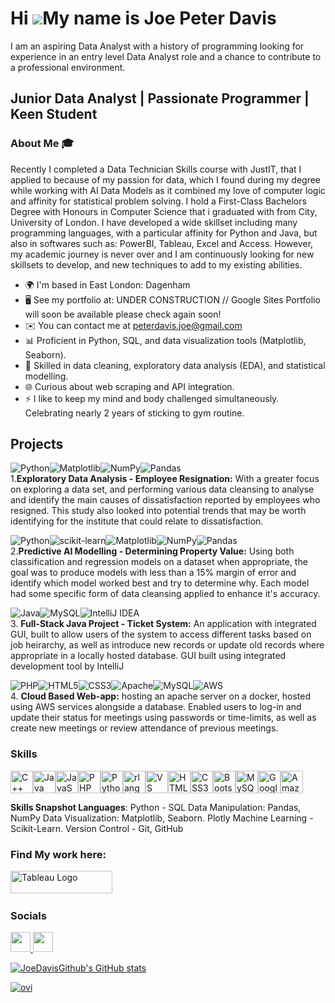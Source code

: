 Hi ![](https://user-images.githubusercontent.com/18350557/176309783-0785949b-9127-417c-8b55-ab5a4333674e.gif)My name is Joe Peter Davis
=======================================================================================================================================

I am an aspiring Data Analyst with a history of programming looking for experience in an entry level Data Analyst role and a chance to contribute to a professional environment.

Junior Data Analyst | Passionate Programmer | Keen Student
----------------------------------------------------------

### About Me 🎓

Recently I completed a Data Technician Skills course with JustIT, that I applied to because of my passion for data, which I found during my degree while working with AI Data Models as it combined my love of computer logic and affinity for statistical problem solving. I hold a First-Class Bachelors Degree with Honours in Computer Science that i graduated with from City, University of London. I have developed a wide skillset including many programming languages, with a particular affinity for Python and Java, but also in softwares such as: PowerBI, Tableau, Excel and Access. However, my academic journey is never over and I am continuously looking for new skillsets to develop, and new techniques to add to my existing abilities.

*   🌍 I'm based in East London: Dagenham
*   🖥️ See my portfolio at: UNDER CONSTRUCTION // Google Sites Portfolio will soon be available please check again soon!
*   ✉️ You can contact me at [peterdavis.joe@gmail.com](mailto:peterdavis.joe@gmail.com)
*   📊 Proficient in Python, SQL, and data visualization tools (Matplotlib, Seaborn).
*   🧩 Skilled in data cleaning, exploratory data analysis (EDA), and statistical modelling.
*   🌐 Curious about web scraping and API integration.
*   ⚡ I like to keep my mind and body challenged simultaneously. Celebrating nearly 2 years of sticking to gym routine.

## Projects
 ![Python](https://img.shields.io/badge/python-3670A0?style=for-the-badge&logo=python&logoColor=ffdd54)![Matplotlib](https://img.shields.io/badge/Matplotlib-%23ffffff.svg?style=for-the-badge&logo=Matplotlib&logoColor=black)![NumPy](https://img.shields.io/badge/numpy-%23013243.svg?style=for-the-badge&logo=numpy&logoColor=white)![Pandas](https://img.shields.io/badge/pandas-%23150458.svg?style=for-the-badge&logo=pandas&logoColor=white)   
1.**Exploratory Data Analysis - Employee Resignation:** With a greater focus on exploring a data set, and performing various data cleansing to analyse and identify the main causes of dissatisfaction reported by employees who resigned. This study also looked into potential trends that may be worth identifying for the institute that could relate to dissatisfaction. 

![Python](https://img.shields.io/badge/python-3670A0?style=for-the-badge&logo=python&logoColor=ffdd54)![scikit-learn](https://img.shields.io/badge/scikit--learn-%23F7931E.svg?style=for-the-badge&logo=scikit-learn&logoColor=white)![Matplotlib](https://img.shields.io/badge/Matplotlib-%23ffffff.svg?style=for-the-badge&logo=Matplotlib&logoColor=black)![NumPy](https://img.shields.io/badge/numpy-%23013243.svg?style=for-the-badge&logo=numpy&logoColor=white)![Pandas](https://img.shields.io/badge/pandas-%23150458.svg?style=for-the-badge&logo=pandas&logoColor=white)   
2.**Predictive AI Modelling - Determining Property Value:** Using both classification and regression models on a dataset when appropriate, the goal was to produce models with less than a 15% margin of error and identify which model worked best and try to determine why. Each model had some specific form of data cleansing applied to enhance it's accuracy.

![Java](https://img.shields.io/badge/java-%23ED8B00.svg?style=for-the-badge&logo=openjdk&logoColor=white)![MySQL](https://img.shields.io/badge/mysql-4479A1.svg?style=for-the-badge&logo=mysql&logoColor=white)![IntelliJ IDEA](https://img.shields.io/badge/IntelliJIDEA-000000.svg?style=for-the-badge&logo=intellij-idea&logoColor=white)   
3. **Full-Stack Java Project - Ticket System:** An application with integrated GUI, built to allow users of the system to access different tasks based on job heirarchy, as well as introduce new records or update old records where appropriate in a locally hosted database. GUI built using integrated development tool by IntelliJ

![PHP](https://img.shields.io/badge/php-%23777BB4.svg?style=for-the-badge&logo=php&logoColor=white)![HTML5](https://img.shields.io/badge/html5-%23E34F26.svg?style=for-the-badge&logo=html5&logoColor=white)![CSS3](https://img.shields.io/badge/css3-%231572B6.svg?style=for-the-badge&logo=css3&logoColor=white)![Apache](https://img.shields.io/badge/apache-%23D42029.svg?style=for-the-badge&logo=apache&logoColor=white)![MySQL](https://img.shields.io/badge/mysql-4479A1.svg?style=for-the-badge&logo=mysql&logoColor=white)![AWS](https://img.shields.io/badge/AWS-%23FF9900.svg?style=for-the-badge&logo=amazon-aws&logoColor=white)   
4. **Cloud Based Web-app:** hosting an apache server on a docker, hosted using AWS services alongside a database. Enabled users to log-in and update their status for meetings using passwords or time-limits, as well as create new meetings or review attendance of previous meetings.

  
### Skills 
<p align="left">
<a href="https://docs.microsoft.com/en-us/cpp/?view=msvc-170" target="_blank" rel="noreferrer"><img src="https://raw.githubusercontent.com/danielcranney/readme-generator/main/public/icons/skills/cplusplus-colored.svg" width="36" height="36" alt="C++" /></a><a href="https://www.oracle.com/java/" target="_blank" rel="noreferrer"><img src="https://raw.githubusercontent.com/danielcranney/readme-generator/main/public/icons/skills/java-colored.svg" width="36" height="36" alt="Java" /></a><a href="https://developer.mozilla.org/en-US/docs/Web/JavaScript" target="_blank" rel="noreferrer"><img src="https://raw.githubusercontent.com/danielcranney/readme-generator/main/public/icons/skills/javascript-colored.svg" width="36" height="36" alt="JavaScript" /></a><a href="https://www.php.net/" target="_blank" rel="noreferrer"><img src="https://raw.githubusercontent.com/danielcranney/readme-generator/main/public/icons/skills/php-colored.svg" width="36" height="36" alt="PHP" /></a><a href="https://www.python.org/" target="_blank" rel="noreferrer"><img src="https://raw.githubusercontent.com/danielcranney/readme-generator/main/public/icons/skills/python-colored.svg" width="36" height="36" alt="Python" /></a><a href="https://www.r-project.org/" target="_blank" rel="noreferrer"><img src="https://raw.githubusercontent.com/danielcranney/readme-generator/main/public/icons/skills/rlang-colored.svg" width="36" height="36" alt="rlang" /></a><a href="https://code.visualstudio.com/" target="_blank" rel="noreferrer"><img src="https://raw.githubusercontent.com/danielcranney/readme-generator/main/public/icons/skills/visualstudiocode.svg" width="36" height="36" alt="VS Code" /></a><a href="https://developer.mozilla.org/en-US/docs/Glossary/HTML5" target="_blank" rel="noreferrer"><img src="https://raw.githubusercontent.com/danielcranney/readme-generator/main/public/icons/skills/html5-colored.svg" width="36" height="36" alt="HTML5" /></a><a href="https://www.w3.org/TR/CSS/#css" target="_blank" rel="noreferrer"><img src="https://raw.githubusercontent.com/danielcranney/readme-generator/main/public/icons/skills/css3-colored.svg" width="36" height="36" alt="CSS3" /></a><a href="https://getbootstrap.com/" target="_blank" rel="noreferrer"><img src="https://raw.githubusercontent.com/danielcranney/readme-generator/main/public/icons/skills/bootstrap-colored.svg" width="36" height="36" alt="Bootstrap" /></a><a href="https://www.mysql.com/" target="_blank" rel="noreferrer"><img src="https://raw.githubusercontent.com/danielcranney/readme-generator/main/public/icons/skills/mysql-colored.svg" width="36" height="36" alt="MySQL" /></a><a href="https://cloud.google.com/" target="_blank" rel="noreferrer"><img src="https://raw.githubusercontent.com/danielcranney/readme-generator/main/public/icons/skills/googlecloud-colored.svg" width="36" height="36" alt="Google Cloud" /></a><a href="https://aws.amazon.com" target="_blank" rel="noreferrer"><img src="https://raw.githubusercontent.com/danielcranney/readme-generator/main/public/icons/skills/aws-colored.svg" width="36" height="36" alt="Amazon Web Services" /></a>
                    </p>

**Skills Snapshot Languages**:
Python - SQL Data Manipulation: Pandas, NumPy Data Visualization: Matplotlib, Seaborn. Plotly Machine Learning - Scikit-Learn. Version Control - Git, GitHub



### Find My work here:
<p align="left">
<a href="https://public.tableau.com/app/profile/joe.davis3276/vizzes" target="_blank" rel="noreferrer; return false;"><img src="https://raw.githubusercontent.com/gilbarbara/logos/main/logos/tableau.svg" width="163" height="36" alt="Tableau Logo" /></a>&nbsp;&nbsp;
</p>

### Socials
  <p align="left">
<a href="https://www.github.com/JoeDavisGithub" target="_blank" rel="noreferrer">
<picture>
<source media="(prefers-color-scheme: dark)" srcset="https://raw.githubusercontent.com/danielcranney/readme-generator/main/public/icons/socials/github-dark.svg" />
<source media="(prefers-color-scheme: light)" srcset="https://raw.githubusercontent.com/danielcranney/readme-generator/main/public/icons/socials/github.svg" />
<img src="https://raw.githubusercontent.com/danielcranney/readme-generator/main/public/icons/socials/github.svg" width="32" height="32" />
</picture>
</a>
<a href="https://www.linkedin.com/in/joe-davis-6703821a3/" target="_blank" rel="noreferrer">
<picture>
<source media="(prefers-color-scheme: dark)" srcset="https://raw.githubusercontent.com/danielcranney/readme-generator/main/public/icons/socials/linkedin-dark.svg" />
<source media="(prefers-color-scheme: light)" srcset="https://raw.githubusercontent.com/danielcranney/readme-generator/main/public/icons/socials/linkedin.svg" />
<img src="https://raw.githubusercontent.com/danielcranney/readme-generator/main/public/icons/socials/linkedin.svg" width="32" height="32" />
</picture>
</a></p>
<a href="https://github.com/JoeDavisGithub"><img src="https://github-readme-stats.vercel.app/api?username=JoeDavisGithub&show_icons=true&hide=&count_private=true&hide_border=true&show_icons=true&theme=chartreuse-dark" alt="JoeDavisGithub's GitHub stats" /></a>

<a href="https://github.com/JoeDavisGithub"> <img src="https://github-readme-stats.vercel.app/api/top-langs/?username=JoeDavisGithub&hide=Jupyter%20Notebook&theme=chartreuse-dark" alt="ovi" /></a>

